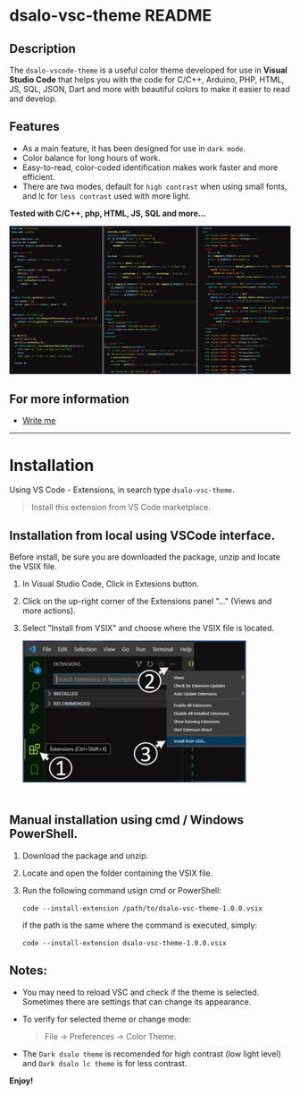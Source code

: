# dsalo-vsc-theme README

## Description  

The `dsalo-vscode-theme` is a useful color theme developed for use in **Visual Studio Code** that helps you with the code for C/C++, Arduino, PHP, HTML, JS, SQL, JSON, Dart and more with beautiful colors to make it easier to read and develop.

## Features
* As a main feature, it has been designed for use in `dark mode`.
* Color balance for long hours of work.
* Easy-to-read, color-coded identification makes work faster and more efficient.
* There are two modes, default for `high contrast` when using small fonts, and lc for `less contrast` used with more light.
 

**Tested with C/C++, php, HTML, JS, SQL and more...**



!["How it looks like"](https://github.com/dmsalo/VSC-dsalo-Theme/raw/HEAD/assets/dsalo-theme.jpg)


## For more information

* [Write me](mailto:dmsalomonr@gmail.com "mailto Denis Salomon")

---
# Installation
Using VS Code - Extensions, in search type `dsalo-vsc-theme`.
>Install this extension from VS Code marketplace.

## Installation from local using VSCode interface.
Before install, be sure you are downloaded the package, unzip and locate the VSIX file.

1. In Visual Studio Code, Click in Extesions button.
2. Click on the up-right corner of the Extensions panel "..." (Views and more actions).
3. Select "Install from VSIX" and choose where the VSIX file is located.

    <img src="https://github.com/dmsalo/VSC-dsalo-Theme/raw/HEAD/assets/how_install.jpg" width="400"/>
    
## Manual installation using cmd / Windows PowerShell.

1. Download the package and unzip.
2. Locate and open the folder containing the VSIX file.
3. Run the following command usign cmd or PowerShell:
  
   `code --install-extension /path/to/dsalo-vsc-theme-1.0.0.vsix`

   if the path is the same where the command is executed, simply:

   `code --install-extension dsalo-vsc-theme-1.0.0.vsix`

## Notes: 
* You may need to reload VSC and check if the theme is selected.<BR>
Sometimes there are settings that can change its appearance.<BR>

* To verify for selected theme or change mode: 
  >File -> Preferences -> Color Theme.

* The `Dark dsalo theme` is recomended for high contrast (low light level) and `Dark dsalo lc theme` is for less contrast.

**Enjoy!**
